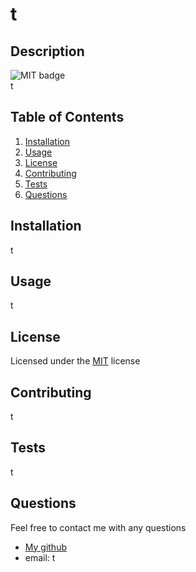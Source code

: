 # t
  ## Description
  ![MIT badge](https://img.shields.io/badge/license-MIT-green)<br/>
  t
  
  ## Table of Contents
  1. [Installation](#Installation)
  2. [Usage](#Usage)
  3. [License](#License)
  4. [Contributing](#Contributing)
  5. [Tests](#Tests)
  6. [Questions](#Questions)
  
  ## Installation
  t
  ## Usage
  t
  ## License
 
  Licensed under the [MIT](https://github.com/microsoft/t/blob/main/LICENSE.txt) license
  
  ## Contributing
t
  ## Tests
t
  ## Questions
  Feel free to contact me with any questions
* [My github](https://github.com/t)
* email: t

